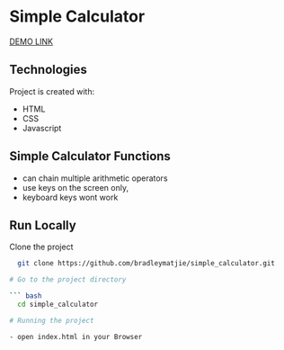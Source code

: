 # Simple Calculator
[DEMO LINK](https://bradleymatjie.github.io/simple_calculator/)

## Technologies
Project is created with:

* HTML
* CSS
* Javascript


## Simple Calculator Functions
* can chain multiple arithmetic operators
* use keys on the screen only, 
* keyboard keys wont work


## Run Locally

Clone the project

``` bash
  git clone https://github.com/bradleymatjie/simple_calculator.git

# Go to the project directory

``` bash
  cd simple_calculator

# Running the project

- open index.html in your Browser
